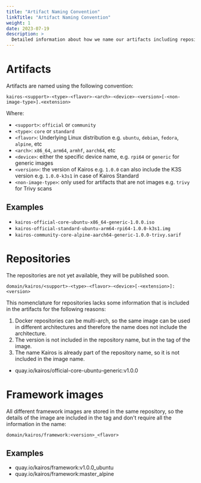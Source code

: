 ```yaml
---
title: "Artifact Naming Convention"
linkTitle: "Artifact Naming Convention"
weight: 1
date: 2023-07-19
description: >
  Detailed information about how we name our artifacts including repositories.
---
```


# Artifacts

Artifacts are named using the following convention:

```
kairos-<support>-<type>-<flavor>-<arch>-<device>-<version>[-<non-image-type>].<extension>
```

Where:

- `<support>`: `official` or `community`
- `<type>`: `core` or `standard`
- `<flavor>`: Underlying Linux distribution e.g. `ubuntu`, `debian`, `fedora`, `alpine`, etc
- `<arch>`: `x86_64`, `arm64`, `armhf`, `aarch64`, etc
- `<device>`: either the specific device name, e.g. `rpi64` or `generic` for generic images
- `<version>`: the version of Kairos e.g. `1.0.0` can also include the K3S version e.g. `1.0.0-k3s1` in case of Kairos Standard
- `<non-image-type>`: only used for artifacts that are not images e.g. `trivy` for Trivy scans

## Examples

- `kairos-official-core-ubuntu-x86_64-generic-1.0.0.iso`
- `kairos-official-standard-ubuntu-arm64-rpi64-1.0.0-k3s1.img`
- `kairos-community-core-alpine-aarch64-generic-1.0.0-trivy.sarif`

# Repositories

<alert type="warning">
  The repositories are not yet available, they will be published soon.
</alert>

```
domain/kairos/<support>-<type>-<flavor>-<device>[-<extension>]:<version>
```

This nomenclature for repositories lacks some information that is included in the artifacts for the following reasons:

1. Docker repositories can be multi-arch, so the same image can be used in different architectures and therefore the name does not include the architecture.
2. The version is not included in the repository name, but in the tag of the image.
3. The name Kairos is already part of the repository name, so it is not included in the image name.

- quay.io/kairos/official-core-ubuntu-generic:v1.0.0

# Framework images

All different framework images are stored in the same repository, so the details of the image are included in the tag and don't require all the information in the name:


```
domain/kairos/framework:<version>_<flavor>
```

## Examples

- quay.io/kairos/framework:v1.0.0_ubuntu
- quay.io/kairos/framework:master_alpine
